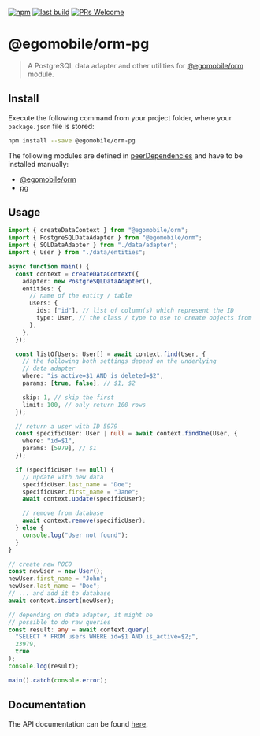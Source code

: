 [![npm](https://img.shields.io/npm/v/@egomobile/orm-pg.svg)](https://www.npmjs.com/package/@egomobile/orm-pg)
[![last build](https://img.shields.io/github/workflow/status/egomobile/node-orm-pg/Publish)](https://github.com/egomobile/node-orm-pg/actions?query=workflow%3APublish)
[![PRs Welcome](https://img.shields.io/badge/PRs-welcome-brightgreen.svg?style=flat-square)](https://github.com/egomobile/node-orm-pg/pulls)

# @egomobile/orm-pg

> A PostgreSQL data adapter and other utilities for [@egomobile/orm](https://github.com/egomobile/node-orm) module.

## Install

Execute the following command from your project folder, where your `package.json` file is stored:

```bash
npm install --save @egomobile/orm-pg
```

The following modules are defined in [peerDependencies](https://nodejs.org/uk/blog/npm/peer-dependencies/) and have to be installed manually:

- [@egomobile/orm](https://github.com/egomobile/node-orm)
- [pg](https://github.com/brianc/node-postgres)

## Usage

```typescript
import { createDataContext } from "@egomobile/orm";
import { PostgreSQLDataAdapter } from "@egomobile/orm";
import { SQLDataAdapter } from "./data/adapter";
import { User } from "./data/entities";

async function main() {
  const context = createDataContext({
    adapter: new PostgreSQLDataAdapter(),
    entities: {
      // name of the entity / table
      users: {
        ids: ["id"], // list of column(s) which represent the ID
        type: User, // the class / type to use to create objects from
      },
    },
  });

  const listOfUsers: User[] = await context.find(User, {
    // the following both settings depend on the underlying
    // data adapter
    where: "is_active=$1 AND is_deleted=$2",
    params: [true, false], // $1, $2

    skip: 1, // skip the first
    limit: 100, // only return 100 rows
  });

  // return a user with ID 5979
  const specificUser: User | null = await context.findOne(User, {
    where: "id=$1",
    params: [5979], // $1
  });

  if (specificUser !== null) {
    // update with new data
    specificUser.last_name = "Doe";
    specificUser.first_name = "Jane";
    await context.update(specificUser);

    // remove from database
    await context.remove(specificUser);
  } else {
    console.log("User not found");
  }
}

// create new POCO
const newUser = new User();
newUser.first_name = "John";
newUser.last_name = "Doe";
// ... and add it to database
await context.insert(newUser);

// depending on data adapter, it might be
// possible to do raw queries
const result: any = await context.query(
  "SELECT * FROM users WHERE id=$1 AND is_active=$2;",
  23979,
  true
);
console.log(result);

main().catch(console.error);
```

## Documentation

The API documentation can be found [here](https://egomobile.github.io/node-orm-pg/).
